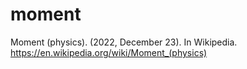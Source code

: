 # moment

Moment (physics). (2022, December 23). In Wikipedia. https://en.wikipedia.org/wiki/Moment_(physics)

